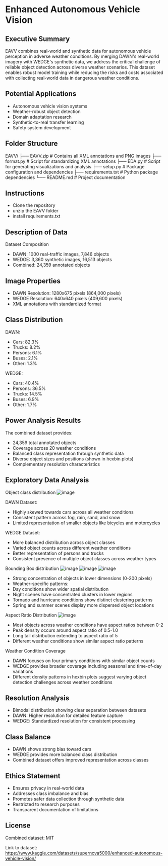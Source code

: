 # Enhanced Autonomous Vehicle Vision

## Executive Summary


EAVV combines real-world and synthetic data for autonomous vehicle perception in adverse weather conditions. By merging DAWN's real-world imagery with WEDGE's synthetic data, we address the critical challenge of reliable object detection across diverse weather scenarios. This dataset enables robust model training while reducing the risks and costs associated with collecting real-world data in dangerous weather conditions.


## Potential Applications


- Autonomous vehicle vision systems
- Weather-robust object detection
- Domain adaptation research
- Synthetic-to-real transfer learning
- Safety system development

## Folder Structure

EAVV/
├── EAVV.zip               # Contains all XML annotations and PNG images
├── format.py              # Script for standardizing XML annotations
├── EDA.py                # Script for generating visualizations and analysis
├── setup.py              # Package configuration and dependencies
├── requirements.txt      # Python package dependencies
└── README.md             # Project documentation

## Instructions

- Clone the repository
- unzip the EAVV folder
- install requirements.txt


## Description of Data


Dataset Composition
- DAWN: 1000 real-traffic images, 7,846 objects
- WEDGE: 3,360 synthetic images, 16,513 objects
- Combined: 24,359 annotated objects

## Image Properties


- DAWN Resolution: 1280x675 pixels (864,000 pixels)
- WEDGE Resolution: 640x640 pixels (409,600 pixels)
- XML annotations with standardized format

## Class Distribution


DAWN:
- Cars: 82.3%
- Trucks: 8.2%
- Persons: 6.1%
- Buses: 2.1%
- Other: 1.3%


WEDGE:
- Cars: 40.4%
- Persons: 36.5%
- Trucks: 14.5%
- Buses: 6.9%
- Other: 1.7%


## Power Analysis Results


The combined dataset provides:
- 24,359 total annotated objects
- Coverage across 20 weather conditions
- Balanced class representation through synthetic data
- Diverse object sizes and positions (shown in hexbin plots)
- Complementary resolution characteristics


## Exploratory Data Analysis
Object class distribution
![image](https://github.com/user-attachments/assets/c596e776-6802-4645-a365-7b5721973149)


DAWN Dataset:
- Highly skewed towards cars across all weather conditions
- Consistent pattern across fog, rain, sand, and snow
- Limited representation of smaller objects like bicycles and motorcycles


WEDGE Dataset:
- More balanced distribution across object classes
- Varied object counts across different weather conditions
- Better representation of persons and trucks
- Consistent presence of multiple object classes across weather types


Bounding Box distribution
![image](https://github.com/user-attachments/assets/e4a1ef7f-a2d6-46dc-8b54-af8c230fc779)
![image](https://github.com/user-attachments/assets/2ca5a3b0-d76e-4cd8-8774-66d8b0336178)
![image](https://github.com/user-attachments/assets/05f5e5ef-814c-40ca-a436-c246f07d206f)


- Strong concentration of objects in lower dimensions (0-200 pixels)
- Weather-specific patterns:
- Day conditions show wider spatial distribution
- Night scenes have concentrated clusters in lower regions
- Tornado and hurricane conditions show distinct clustering patterns
- Spring and summer scenes display more dispersed object locations

Aspect Ratio Distribution
![image](https://github.com/user-attachments/assets/9e6cecfb-e246-49f6-9153-ef56307e7235)
- Most objects across weather conditions have aspect ratios between 0-2
- Peak density occurs around aspect ratio of 0.5-1.0
- Long tail distribution extending to aspect ratio of 5
- Different weather conditions show similar aspect ratio patterns


Weather Condition Coverage


- DAWN focuses on four primary conditions with similar object counts
- WEDGE provides broader coverage including seasonal and time-of-day variations
- Different density patterns in hexbin plots suggest varying object detection challenges across weather conditions

## Resolution Analysis
- Bimodal distribution showing clear separation between datasets
- DAWN: Higher resolution for detailed feature capture
- WEDGE: Standardized resolution for consistent processing

## Class Balance
- DAWN shows strong bias toward cars
- WEDGE provides more balanced class distribution
- Combined dataset offers improved representation across classes

## Ethics Statement

- Ensures privacy in real-world data
- Addresses class imbalance and bias
- Promotes safer data collection through synthetic data
- Restricted to research purposes
- Transparent documentation of limitations

## License
Combined dataset: MIT

Link to dataset: https://www.kaggle.com/datasets/supernova5000/enhanced-autonomous-vehicle-vision/
